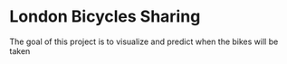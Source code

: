 # London Bicycles Sharing
The goal of this project is to visualize and predict when the bikes will be taken
